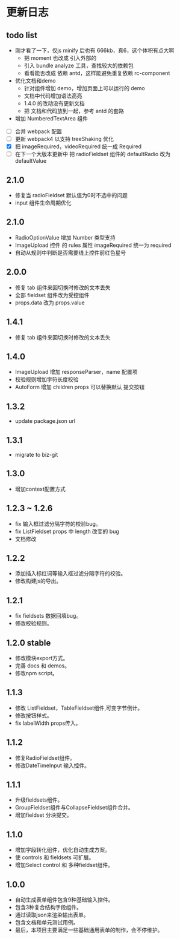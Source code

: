 # 更新日志

## todo list
- 刚才看了一下，仅js minify 后也有 666kb，真6，这个体积有点大啊
    - 把 moment 也改成 引入外部的
    - 引入 bundle analyze 工具，查找较大的依赖包
    - 看看能否改成 依赖 antd，这样能避免重复依赖 rc-component
- 优化文档和demo
    - 针对组件增加 demo，增加页面上可以运行的 demo
    - 文档中代码增加语法高亮
    - 1.4.0 的改动没有更新文档
    - 把 文档和代码放到一起，参考 antd 的套路
- 增加 NumberedTextArea 组件
- [ ] 合并 webpack 配置
- [ ] 更新 webpack4 以支持 treeShaking 优化
- [x] 把 imageRequired，videoRequired 统一成 Required
- [ ] 在下一个大版本更新中 把 radioFieldset 组件的 defaultRadio 改为 defaultValue

## 2.1.0
- 修复当 radioFieldset 默认值为0时不选中的问题
- input 组件生命周期优化

## 2.1.0
- RadioOptionValue 增加 Number 类型支持
- ImageUpload 控件 的 rules 属性 imageRequired 统一为 required
- 自动从规则中判断是否需要线上控件前红色星号

## 2.0.0
- 修复 tab 组件来回切换时修改的文本丢失
- 全部 fieldset 组件改为受控组件
- props.data 改为 props.value

## 1.4.1
- 修复 tab 组件来回切换时修改的文本丢失

## 1.4.0
- ImageUpload 增加 responseParser，name 配置项
- 校验规则增加字符长度校验
- AutoForm 增加 children props 可以替换默认 提交按钮

## 1.3.2
- update package.json url

## 1.3.1
- migrate to biz-git

## 1.3.0
- 增加context配置方式

## 1.2.3 ~ 1.2.6
- fix 输入框过滤分隔字符的校验bug。
- fix ListFieldset props 中 length 改变的 bug
- 文档修改

## 1.2.2
- 添加插入标红词等输入框过滤分隔字符的校验。
- 修改构建js的导出。

## 1.2.1
- fix fieldsets 数据回填bug。
- 修改校验规则。

## 1.2.0 stable
- 修改模块export方式。
- 完善 docs 和 demos。
- 修改npm script。

## 1.1.3
- 修改 ListFieldset，TableFieldset组件,可变字节倒计。
- 修改按钮样式。
- fix labelWidth props传入。

## 1.1.2
- 修复RadioFieldset组件。
- 修改DateTimeInput 输入控件。

## 1.1.1
- 升级fieldsets组件。
- GroupFieldset组件与CollapseFieldset组件合并。
- 增加fieldset 分块提交。

## 1.1.0
- 增加字段转化组件，优化自动生成方案。
- 使 controls 和 fieldsets 可扩展。
- 增加Select control 和 多种fieldset组件。


## 1.0.0
- 自动生成表单组件包含9种基础输入控件。
- 包含3种复合结构字段组件。
- 通过读取json来渲染输出表单。
- 包含文档和单元测试用例。
- 最后，本项目主要满足一些基础通用表单的制作，会不停维护。


